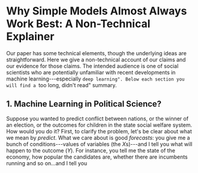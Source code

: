 # Why Simple Models Almost Always Work Best: A Non-Technical Explainer

Our paper has some technical elements, though the underlying ideas are straightforward. Here we give a non-technical account of our claims and our evidence for those claims.  The intended audience is one of social scientists who are potentially unfamiliar with recent developments in machine learning---especially ``deep learning". Below each section you will find a ``too long, didn't read" summary. 

## 1. Machine Learning in Political Science?

Suppose you wanted to predict conflict between nations, or the winner of an election, or the outcomes for children in the state social welfare system.  How would you do it?  First, to clarify the problem, let's be clear about what we mean by *predict*.  What we care about is good *forecasts*: you give me a bunch of conditions---values of variables (the $X$s)---and I tell you what will happen to the outcome ($Y$).  For instance, you tell me the state of the economy, how popular the candidates are, whether there are incumbents running and so on...and I tell you 


